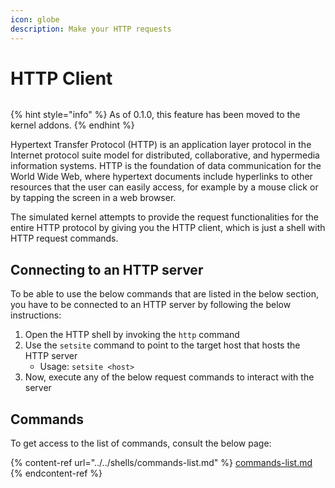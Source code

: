 ```yaml
---
icon: globe
description: Make your HTTP requests
---
```


# HTTP Client

<figure><img src="https://github.com/Aptivi-Stable-Docs/nks-manual-0.1.0/blob/main/.gitbook/assets/006-http.png" alt=""><figcaption></figcaption></figure>

{% hint style="info" %}
As of 0.1.0, this feature has been moved to the kernel addons.
{% endhint %}

Hypertext Transfer Protocol (HTTP) is an application layer protocol in the Internet protocol suite model for distributed, collaborative, and hypermedia information systems. HTTP is the foundation of data communication for the World Wide Web, where hypertext documents include hyperlinks to other resources that the user can easily access, for example by a mouse click or by tapping the screen in a web browser.

The simulated kernel attempts to provide the request functionalities for the entire HTTP protocol by giving you the HTTP client, which is just a shell with HTTP request commands.

## Connecting to an HTTP server

To be able to use the below commands that are listed in the below section, you have to be connected to an HTTP server by following the below instructions:

1. Open the HTTP shell by invoking the `http` command
2. Use the `setsite` command to point to the target host that hosts the HTTP server
   * Usage: `setsite <host>`
3. Now, execute any of the below request commands to interact with the server

## Commands

To get access to the list of commands, consult the below page:

{% content-ref url="../../shells/commands-list.md" %}
[commands-list.md](../../shells/commands-list.md)
{% endcontent-ref %}
